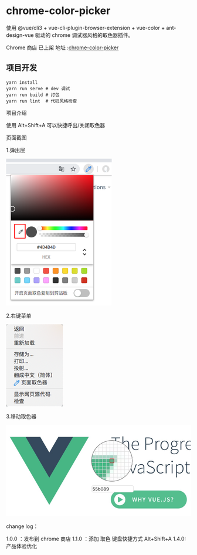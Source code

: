 # chrome-color-picker

使用 @vue/cli3 + vue-cli-plugin-browser-extension + vue-color + ant-design-vue 驱动的 chrome 调试器风格的取色器插件。

Chrome 商店 已上架 地址 :[chrome-color-picker](https://chrome.google.com/webstore/detail/chrome-color-picker/ojaclcbknieckfcapcbifaijoocfmpaj?hl=zh-CN)

## 项目开发

```
yarn install
yarn run serve # dev 调试
yarn run build # 打包
yarn run lint  # 代码风格检查
```

项目介绍

使用 Alt+Shift+A 可以快捷呼出/关闭取色器

页面截图

1.弹出层

![pouup](./demo/popup.png)

2.右键菜单

![contextMenu](./demo/contextMenu.png)

3.移动取色器

![active](./demo/active.png)


change log：

1.0.0 ：发布到 chrome 商店
1.1.0 ：添加 取色 键盘快捷方式 Alt+Shift+A
1.4.0: 产品体验优化